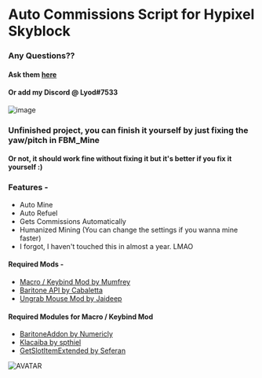 # Auto Commissions Script for Hypixel Skyblock

### Any Questions??
#### Ask them [here](https://github.com/ImLyod/Hypixel-Script-Auto-Commissions/issues)
#### Or add my Discord @ Lyod#7533

![image](https://i.imgur.com/SVsa1wz.gif)

### Unfinished project, you can finish it yourself by just fixing the yaw/pitch in FBM_Mine
#### Or not, it should work fine without fixing it but it's better if you fix it yourself :)
 
### Features -
- Auto Mine
- Auto Refuel
- Gets Commissions Automatically
- Humanized Mining (You can change the settings if you wanna mine faster)
- I forgot, I haven't touched this in almost a year. LMAO

#### Required Mods -
- [Macro / Keybind Mod by Mumfrey](https://www.minecraftforum.net/forums/mapping-and-modding-java-edition/minecraft-mods/1275039-macro-keybind-mod)
- [Baritone API by Cabaletta](https://github.com/cabaletta/baritone/releases/tag/v1.2.15)
- [Ungrab Mouse Mod by Jaideep](https://www.curseforge.com/minecraft/mc-mods/ungrab-mouse-mod)

#### Required Modules for Macro / Keybind Mod
- [BaritoneAddon by Numericly](https://github.com/NumericlyGithub/baritoneModule/releases/tag/v1.1)
- [Klacaiba by spthiel](https://spthiel.github.io/Modules/modules/nei/module_Klacaiba-2.7.0-26.1-0.15.4-mc1.12.1.jar)
- [GetSlotItemExtended by Seferan](https://spthiel.github.io/Modules/modules/getslotitemext/module_GetSlotItemExtended-0.4-26.1-0.15.4-mc1.12.1.jar)

![AVATAR](https://user-images.githubusercontent.com/35439005/131016224-160c652c-4d69-4ca4-8016-114d99b6c33f.png)
